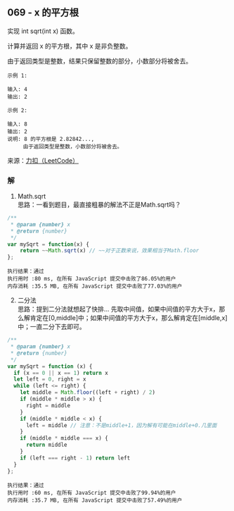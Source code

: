 ## 069 - x 的平方根
实现 int sqrt(int x) 函数。

计算并返回 x 的平方根，其中 x 是非负整数。

由于返回类型是整数，结果只保留整数的部分，小数部分将被舍去。
```
示例 1:

输入: 4
输出: 2
```
```
示例 2:

输入: 8
输出: 2
说明: 8 的平方根是 2.82842..., 
     由于返回类型是整数，小数部分将被舍去。
```

来源：[力扣（LeetCode）](https://leetcode-cn.com/problems/sqrtx)

### 解
1. Math.sqrt  
思路：一看到题目，最直接粗暴的解法不正是Math.sqrt吗？
```js
/**
 * @param {number} x
 * @return {number}
 */
var mySqrt = function(x) {
    return ~~Math.sqrt(x) // ~~对于正数来说，效果相当于Math.floor
};
```
```
执行结果：通过
执行用时 :80 ms, 在所有 JavaScript 提交中击败了86.05%的用户
内存消耗 :35.5 MB, 在所有 JavaScript 提交中击败了77.03%的用户
```

2. 二分法  
思路：提到二分法就想起了快排... 先取中间值，如果中间值的平方大于x，那么解肯定在[0,middle]中；如果中间值的平方大于x，那么解肯定在[middle,x]中；一直二分下去即可。
```js
/**
 * @param {number} x
 * @return {number}
 */
var mySqrt = function (x) {
  if (x == 0 || x == 1) return x
  let left = 0, right = x
  while (left <= right) {
    let middle = Math.floor((left + right) / 2)
    if (middle * middle > x) {
      right = middle
    }
    if (middle * middle < x) {
      left = middle // 注意：不是middle+1，因为解有可能在middle+0.几里面
    }
    if (middle * middle === x) {
      return middle
    }
    if (left === right - 1) return left
  }
};
```
```
执行结果：通过
执行用时 :60 ms, 在所有 JavaScript 提交中击败了99.94%的用户
内存消耗 :35.7 MB, 在所有 JavaScript 提交中击败了57.49%的用户
```
